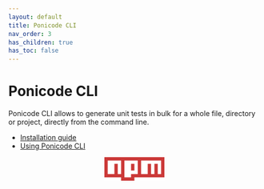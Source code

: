 ```yaml
---
layout: default
title: Ponicode CLI
nav_order: 3
has_children: true
has_toc: false
---
```


# Ponicode CLI


Ponicode CLI allows to generate unit tests in bulk for a whole file, directory or project, directly from the command line.

- [Installation guide](cli/installation.md)
- [Using Ponicode CLI](cli/how-to.md)

<p align="center">
    <img src="/docs/images/npm.png" alt="cli" width="120"/>
</p>
